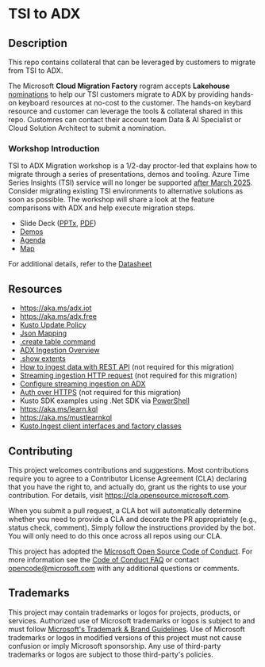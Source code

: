 # TSI to ADX

## Description
This repo contains collateral that can be leveraged by customers to migrate from TSI to ADX. 

The Microsoft **Cloud Migration Factory** rogram accepts **Lakehouse** [nominations](https://aka.ms/cmf) to help our TSI customers migrate to ADX by providing hands-on keyboard resources at no-cost to the customer. The hands-on keybard resource and customer can leverage the tools & collateral shared in this repo. Customres can contact their account team Data & AI Specialist or Cloud Solution Architect to submit a nomination. 


### Workshop Introduction
TSI to ADX Migration workshop is a 1/2-day proctor-led that explains how to migrate through a series of presentations, demos and tooling. Azure Time Series Insights (TSI) service will no longer be supported [after March 2025](https://aka.ms/tsi2adx). Consider migrating existing TSI environments to alternative solutions as soon as possible. The workshop will share a look at the feature comparisons with ADX and help execute migration steps.

- Slide Deck ([PPTx](PPTs/TSI%20to%20ADX%20-%20Lessons.pptx), [PDF](PPTs/TSI%20to%20ADX%20-%20Lessons.pdf))
- [Demos](PPTs/Demos.md)
- [Agenda](PPTs/Agenda.md)
- [Map](PPTs/Map.md)

For additional details, refer to the [Datasheet](url) 

## Resources
- https://aka.ms/adx.iot
- https://aka.ms/adx.free
- [Kusto Update Policy](https://learn.microsoft.com/azure/data-explorer/kusto/management/updatepolicy)
- [Json Mapping](https://learn.microsoft.com/azure/data-explorer/kusto/management/json-mapping)
- [.create table command](https://learn.microsoft.com/azure/data-explorer/kusto/management/create-table-command)
- [ADX Ingestion Overview](https://learn.microsoft.com/en-us/azure/data-explorer/ingest-data-overview)
- [.show extents](https://learn.microsoft.com/azure/data-explorer/kusto/management/show-extents)
- [How to ingest data with REST API](https://learn.microsoft.com/azure/data-explorer/kusto/api/netfx/kusto-ingest-client-rest) (not required for this migration)
- [Streaming ingestion HTTP request](https://learn.microsoft.com/azure/data-explorer/kusto/api/rest/streaming-ingest) (not required for this migration)
- [Configure streaming ingestion on ADX](https://learn.microsoft.com/azure/data-explorer/ingest-data-streaming?tabs=azure-portal%2Ccsharp)
- [Auth over HTTPS](https://learn.microsoft.com/en-us/azure/data-explorer/kusto/api/rest/authentication) (not required for this migration)
- Kusto SDK examples using .Net SDK via [PowerShell](https://github.com/Azure/ADXIoTAnalytics/tree/main/assets/OfficialDemos/Others/PowerShell)
- https://aka.ms/learn.kql
- https://aka.ms/mustlearnkql
- [Kusto.Ingest client interfaces and factory classes](https://learn.microsoft.com/azure/data-explorer/kusto/api/netfx/kusto-ingest-client-reference#class-kustoingestionproperties)

## Contributing

This project welcomes contributions and suggestions.  Most contributions require you to agree to a
Contributor License Agreement (CLA) declaring that you have the right to, and actually do, grant us
the rights to use your contribution. For details, visit https://cla.opensource.microsoft.com.

When you submit a pull request, a CLA bot will automatically determine whether you need to provide
a CLA and decorate the PR appropriately (e.g., status check, comment). Simply follow the instructions
provided by the bot. You will only need to do this once across all repos using our CLA.

This project has adopted the [Microsoft Open Source Code of Conduct](https://opensource.microsoft.com/codeofconduct/).
For more information see the [Code of Conduct FAQ](https://opensource.microsoft.com/codeofconduct/faq/) or
contact [opencode@microsoft.com](mailto:opencode@microsoft.com) with any additional questions or comments.

## Trademarks

This project may contain trademarks or logos for projects, products, or services. Authorized use of Microsoft 
trademarks or logos is subject to and must follow 
[Microsoft's Trademark & Brand Guidelines](https://www.microsoft.com/en-us/legal/intellectualproperty/trademarks/usage/general).
Use of Microsoft trademarks or logos in modified versions of this project must not cause confusion or imply Microsoft sponsorship.
Any use of third-party trademarks or logos are subject to those third-party's policies.
